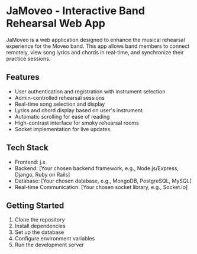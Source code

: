 # JaMoveo - Interactive Band Rehearsal Web App

JaMoveo is a web application designed to enhance the musical rehearsal experience for the Moveo band. This app allows band members to connect remotely, view song lyrics and chords in real-time, and synchronize their practice sessions.

## Features

- User authentication and registration with instrument selection
- Admin-controlled rehearsal sessions
- Real-time song selection and display
- Lyrics and chord display based on user's instrument
- Automatic scrolling for ease of reading
- High-contrast interface for smoky rehearsal rooms
- Socket implementation for live updates

## Tech Stack

- Frontend: j.s
- Backend: [Your chosen backend framework, e.g., Node.js/Express, Django, Ruby on Rails]
- Database: [Your chosen database, e.g., MongoDB, PostgreSQL, MySQL]
- Real-time Communication: [Your chosen socket library, e.g., Socket.io]

## Getting Started

1. Clone the repository
2. Install dependencies
3. Set up the database
4. Configure environment variables
5. Run the development server


